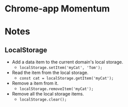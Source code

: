 # Chrome-app Momentum

# Notes

## LocalStorage

- Add a data item to the current domain's local storage.
  - `localStorage.setItem('myCat', 'Tom');`
- Read the item from the local storage.
  - `const cat = localStorage.getItem('myCat');`
- Remove a item from it.
  - `localStorage.removeItem('myCat');`
- Remove all the local storage items.
  - `localStorage.clear();`
